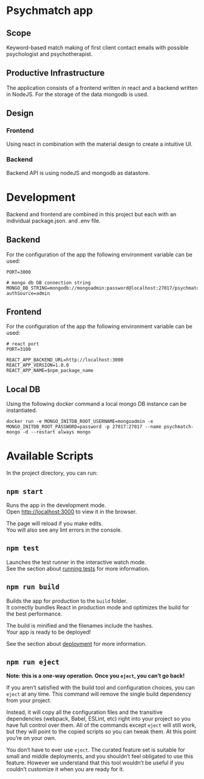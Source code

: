 # Psychmatch app
## Scope
Keyword-based match making of first client contact emails with possible psychologist and psychotherapist.  

## Productive Infrastructure
The application consists of a frontend written in react and a backend written in NodeJS. For the storage of the data mongodb is used.  

## Design
### Frontend
Using react in combination with the material design to create a intuitive UI.  

### Backend
Backend API is using nodeJS and mongodb as datastore.  

# Development
Backend and frontend are combined in this project but each with an individual package.json. and .env file.  

## Backend
For the configuration of the app the following environment variable can be used:  

    PORT=3000

    # mongo db DB connection string
    MONGO_DB_STRING=mongodb://mongoadmin:password@localhost:27017/psychmatch?authSource=admin

## Frontend
For the configuration of the app the following environment variable can be used:  

    # react port
    PORT=3100

    REACT_APP_BACKEND_URL=http://localhost:3000
    REACT_APP_VERSION=1.0.0
    REACT_APP_NAME=$npm_package_name

## Local DB
Using the following docker command a local mongo DB instance can be instantiated.  

    docker run -e MONGO_INITDB_ROOT_USERNAME=mongoadmin -e MONGO_INITDB_ROOT_PASSWORD=password -p 27017:27017 --name psychmatch-mongo -d --restart always mongo

# Available Scripts
In the project directory, you can run:

## `npm start`

Runs the app in the development mode.\
Open [http://localhost:3000](http://localhost:3000) to view it in the browser.

The page will reload if you make edits.\
You will also see any lint errors in the console.

## `npm test`

Launches the test runner in the interactive watch mode.\
See the section about [running tests](https://facebook.github.io/create-react-app/docs/running-tests) for more information.

## `npm run build`

Builds the app for production to the `build` folder.\
It correctly bundles React in production mode and optimizes the build for the best performance.

The build is minified and the filenames include the hashes.\
Your app is ready to be deployed!

See the section about [deployment](https://facebook.github.io/create-react-app/docs/deployment) for more information.

## `npm run eject`

**Note: this is a one-way operation. Once you `eject`, you can’t go back!**

If you aren’t satisfied with the build tool and configuration choices, you can `eject` at any time. This command will remove the single build dependency from your project.

Instead, it will copy all the configuration files and the transitive dependencies (webpack, Babel, ESLint, etc) right into your project so you have full control over them. All of the commands except `eject` will still work, but they will point to the copied scripts so you can tweak them. At this point you’re on your own.

You don’t have to ever use `eject`. The curated feature set is suitable for small and middle deployments, and you shouldn’t feel obligated to use this feature. However we understand that this tool wouldn’t be useful if you couldn’t customize it when you are ready for it.